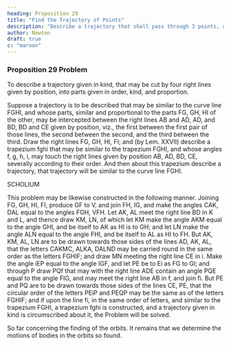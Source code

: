```yaml
---
heading: Proposition 29
title: "Find the Trajectory of Points"
description: "Describe a trajectory that shall pass through 3 points, and touch two right lines given by position"
author: Newton
draft: true
c: "maroon"
---
```



### Proposition 29 Problem


To describe a trajectory given in kind, that may be cut by four right lines given by position, into parts given in order, kind, and proportion.

Suppose a trajectory is to be described that may be similar to the curve line FGHI, and whose parts, similar and proportional to the parts FG, GH, HI of the other, may be intercepted between the right lines AB and AD, AD, and BD, BD and CE given by position, viz., the first between the first pair of those lines, the second between the second, and the third between the third. Draw the right lines FG, GH, HI, FI; and (by Lem. XXVII) describe a trapezium fghi that may be similar to the trapezium FGHI, and whose angles f, g, h, i, may touch the right lines given by position AB, AD, BD, CE, severally according to their order. And then about this trapezium describe a trajectory, that trajectory will be similar to the curve line FGHI.


SCHOLIUM


This problem may be likewise constructed in the following manner. Joining FG, GH, HI, FI, produce GF to V, and join FH, IG, and make the angles CAK, DAL equal to the angles FGH, VFH. Let AK, AL meet the right line BD in K and L, and thence draw KM, LN, of which let KM make the angle AKM equal to the angle GHI, and be itself to AK as HI is to GH; and let LN make the angle ALN equal to the angle FHI, and be itself to AL as HI to FH. But AK, KM, AL, LN are to be drawn towards those sides of the lines AD, AK, AL, that the letters CAKMC, ALKA, DALND may be carried round in the same order as the letters FGHIF; and draw MN meeting the right line CE in i. Make the angle iEP equal to the angle IGF, and let PE be to Ei as FG to GI; and through P draw PQf that may with the right line ADE contain an angle PQE equal to the angle FIG, and may meet the right line AB in f, and join fi. But PE and PQ are to be drawn towards those sides of the lines CE, PE, that the circular order of the letters PEiP and PEQP may be the same as of the letters FGHIF; and if upon the line fi, in the same order of letters, and similar to the trapezium FGHI, a trapezium fghi is constructed, and a trajectory given in kind is circumscribed about it, the Problem will be solved.

So far concerning the finding of the orbits. It remains that we determine the motions of bodies in the orbits so found.

